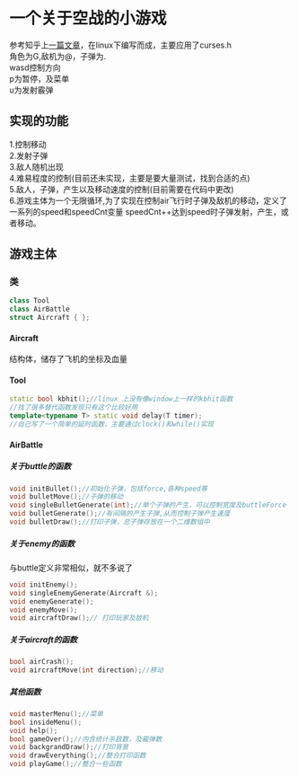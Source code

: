 # 一个关于空战的小游戏
 参考知乎上[一篇文章](https://zhuanlan.zhihu.com/p/24798125)，在linux下编写而成，主要应用了curses.h  
   角色为G,敌机为@，子弹为.  
   wasd控制方向  
   p为暂停，及菜单  
   u为发射霰弹  
 ## 实现的功能
  1.控制移动  
  2.发射子弹   
  3.敌人随机出现  
  4.难易程度的控制(目前还未实现，主要是要大量测试，找到合适的点)  
  5.敌人，子弹，产生以及移动速度的控制(目前需要在代码中更改)  
  6.游戏主体为一个无限循环,为了实现在控制air飞行时子弹及敌机的移动，定义了一系列的speed和speedCnt变量
  speedCnt++达到speed时子弹发射，产生，或者移动。
 ## 游戏主体
 ### 类
 ```c++
 class Tool
 class AirBattle
 struct Aircraft { };
  ```
  #### Aircraft
  结构体，储存了飞机的坐标及血量
  #### Tool
  ```c++
  static bool kbhit();//linux 上没有像window上一样的kbhit函数
  //找了很多替代函数发现只有这个比较好用
  template<typename T> static void delay(T timer);
  //自己写了一个简单的延时函数，主要通过clock()和while()实现
  ```
  #### AirBattle
  ##### 关于buttle的函数
  ```c++
  void initBullet();//初始化子弹，包括force,各种speed等
  void bulletMove();//子弹的移动
  void singleBulletGenerate(int);//单个子弹的产生，可以控制宽度及buttleForce
  void bulletGenerate();//有间隔的产生子弹,从而控制子弹产生速度
  void bulletDraw();//打印子弹，总子弹存放在一个二维数组中

  ```
  ##### 关于enemy的函数
  与buttle定义非常相似，就不多说了
  ```c++
  void initEnemy();
  void singleEnemyGenerate(Aircraft &);
  void enemyGenerate();
  void enemyMove();
  void aircraftDraw();// 打印玩家及敌机
  ```
  ##### 关于aircraft的函数
  ```c++
  bool airCrash();
  void aircraftMove(int direction);//移动
  ```
  ##### 其他函数
  ```c++
  void masterMenu();//菜单
  bool insideMenu();
  void help();
  bool gameOver();//内含统计杀敌数，及霰弹数
  void backgrandDraw();//打印背景
  void drawEverything();//整合打印函数
  void playGame();//整合一些函数
  ```
      

